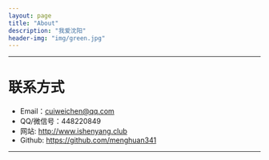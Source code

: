 ```yaml
---
layout: page
title: "About"
description: "我爱沈阳"
header-img: "img/green.jpg"
---
```




* * *

# 联系方式

*   Email：cuiweichen@qq.com
*   QQ/微信号：448220849
*   网站: <http://www.ishenyang.club>
*   Github: <https://github.com/menghuan341>

* * *
